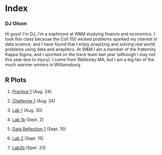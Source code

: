 # Index

### DJ Olson

Hi guys! I'm DJ, I'm a sophmore at W&M studying finance and economics. I took this class because the Coll 150 wicked problems sparked my interest in data science, and I have found that I enjoy anaylzing and solving real world problems using data and anaylitics. At W&M I am a member of the fraternity Kappa Sigma, and I sprinted on the track team last year (although I may not this year due to injury). I come from Wellesley MA, but I am a big fan of the much warmer winters in Williamsburg. 

## R Plots
1. [Practice 1](https://dj-olson.github.io/Data100/R_Practice_Plot1) (Aug. 24) 
 
2. [Challenge 1](https://dj-olson.github.io/Data100/R_Challenge_Plot1) (Aug. 24) 

3. [Lab 1](https://dj-olson.github.io/Data100/Lab1) (Aug. 30)

4. [Lab 1b](https://dj-olson.github.io/Data100/Lab1b) (Sept. 2)

5. [Data Reflection 1](https://dj-olson.github.io/Data100/data_reflection) (Sept. 10)

6. [Lab 2](https://dj-olson.github.io/Data100/Lab2) (Sept. 15)

7. [Lab2b](https://dj-olson.github.io/Data100/Lab2b) (Spet. 23)
